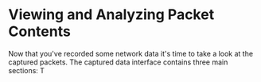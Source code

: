 # Viewing and Analyzing Packet Contents
Now that you've recorded some network data it's time to take a look at the captured packets. The captured data interface contains three main sections: T
<!--stackedit_data:
eyJoaXN0b3J5IjpbMTc5NjEwMzYzNSwtMjA4ODc0NjYxMl19
-->